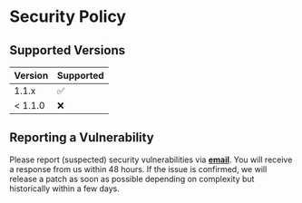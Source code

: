 # Security Policy

## Supported Versions

| Version | Supported          |
| ------- | ------------------ |
| 1.1.x   | :white_check_mark: |
| < 1.1.0   | :x:              |

## Reporting a Vulnerability

Please report (suspected) security vulnerabilities via **[email](mailto:oliver.mrakovics@gmail.com)**. You will receive a response from us within 48 hours. If the issue is confirmed, we will release a patch as soon as possible depending on complexity but historically within a few days.
